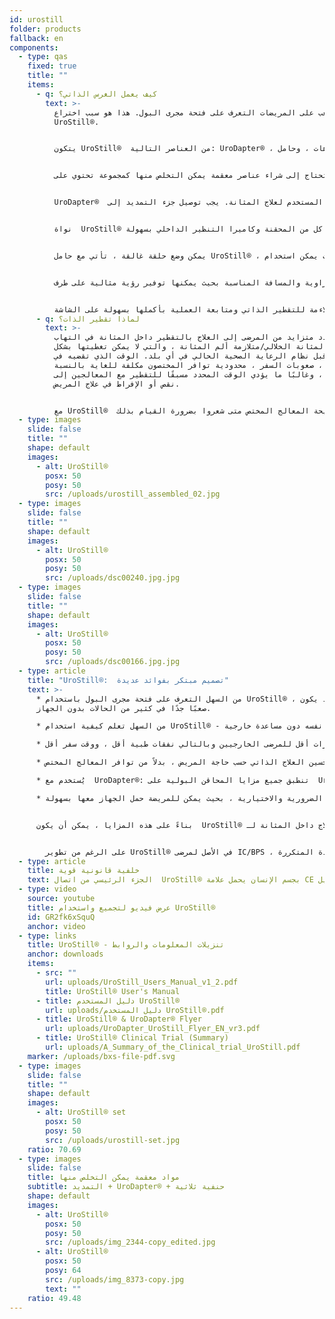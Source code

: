 ```yaml
---
id: urostill
folder: products
fallback: en
components:
  - type: qas
    fixed: true
    title: ""
    items:
      - q: كيف يعمل الغرس الذاتي؟
        text: >-
          من الصعب على المريضات التعرف على فتحة مجرى البول. هذا هو سبب اختراع
          UroStill®.


          يتكون UroStill®  من العناصر التالية: UroDapter® ، ملحق التمديد ، الغلق ثلاثي الاتجاهات ، وحامل UroStill®  (للحقن سعة 50 مل). أجزائه الاختيارية هي الكاميرا و الكمبيوتر اللوحي وحامل الكمبيوتر اللوحي. يمكنك شراؤها ، أو يمكنك شراؤها بنفسك في مكان آخر.


          لكل عملية تقطير ، ستحتاج إلى شراء عناصر معقمة يمكن التخلص منها كمجموعة تحتوي على UroDapter® ، وملحق التمديد وضغط ثلاثي.


          UroDapter®  هو الجزء الوحيد الذي يدخل طرفه فتحة مجرى البول لتوصيل المحلول المستخدم لعلاج المثانة. يجب توصيل جزء التمديد إلى  UroDapter® والغلق ثلاثي الاتجاهات بالامتداد والمحاقن. ينقل هذان العنصران المحلول من المحقنة إلى UroDapter®.​


          نواة  UroStill® هو حامل بلاستيكي (غير القابل للتبديل) ، والذي يحمل كل من المحقنة وكاميرا التنظير الداخلي بسهولة.


          يمكن وضع حلقة غالقة ، تأتي مع حامل UroStill® ، يمكن وضعها في الحامل ، بحيث يمكن استخدام UroStill® مع محاقن 20 مل أيضًا. (لم يتم تضمين حقنة الدواء).


          يتم تثبيت كاميرا التنظير الداخلي بالزاوية والمسافة المناسبة بحيث يمكنها توفير رؤية مثالية على طرف UroDapter® وفتحة مجرى البول. (يمكن للكاميرا أن تضيء الفتحة لأنها تحتوي على مصابيح LED مدمجة).  يمكن رؤية صورة الكاميرا على أي هاتف ذكي متوافق أو كمبيوتر لوحي أو كمبيوتر شخصي وما إلى ذلك. يمكن وضع الأجهزة الصغيرة مثل الهواتف أو الأجهزة اللوحية على حامل. الكاميرا (6LED و micro USB و 7 مم  (CA00523الحامل والجهاز الذكي توصيتنا: (Huawei Media Pad T3 8.0 16GB) اختياري.


          يمكن للمريض العثور على الوضعية الأكثر ملاءمة للتقطير الذاتي ومتابعة العملية بأكملها بسهولة على الشاشة.
      - q: لماذا تقطير الذات؟
        text: >-
          يحتاج عدد متزايد من المرضى إلى العلاج بالتقطير داخل المثانة في التهاب
          المثانة الخلالي/متلازمة ألم المثانة ، والتي لا يمكن تغطيتها بشكل
          كافٍ من قبل نظام الرعاية الصحية الحالي في أي بلد. الوقت الذي تقضيه في
          الزيارة ، صعوبات السفر ، محدودية توافر المختصون مكلفة للغاية بالنسبة
          للمرضى ، وغالبًا ما يؤدي الوقت المحدد مسبقًا للتقطير مع المعالجين إلى
          نقص أو الإفراط في علاج المريض.


          مع UroStill®  يمكن للمرضى علاج أنفسهم في إطار نصيحة المعالج المختص متى شعروا بضرورة القيام بذلك.
  - type: images
    slide: false
    title: ""
    shape: default
    images:
      - alt: UroStill®
        posx: 50
        posy: 50
        src: /uploads/urostill_assembled_02.jpg
  - type: images
    slide: false
    title: ""
    shape: default
    images:
      - alt: UroStill®
        posx: 50
        posy: 50
        src: /uploads/dsc00240.jpg.jpg
  - type: images
    slide: false
    title: ""
    shape: default
    images:
      - alt: UroStill®
        posx: 50
        posy: 50
        src: /uploads/dsc00166.jpg.jpg
  - type: article
    title: "UroStill®:  تصميم مبتكر بفوائد عديدة"
    text: >-
      * من السهل التعرف على فتحة مجرى البول باستخدام UroStill® ، والذي قد يكون
      صعبًا جدًا في كثير من الحالات بدون الجهاز.

      * من السهل تعلم كيفية استخدام UroStill® - بمجرد حدوث ذلك ، يمكن للمريض علاج نفسه دون مساعدة خارجية.

      * الاستخدام الذاتي يؤدي إلى زيارات أقل للمرضى الخارجيين وبالتالي نفقات طبية أقل ، ووقت سفر أقل.

      * يمكن تحسين العلاج الذاتي حسب حاجة المريض ، بدلاً من توافر المعالج المختص.

      * يُستخدم مع  UroDapter®: تنطبق جميع مزايا المحاقن البولية على  UroStill® أيضًا.

      * يأتي بحقيبة عملية لوضع جميع العناصر الضرورية والاختيارية ، بحيث يمكن للمريضة حمل الجهاز معها بسهولة.


      بناءً على هذه المزايا ، يمكن أن يكون  UroStill® هو مستقبل العلاج داخل المثانة لـ. IC/BPS


        على الرغم من تطوير UroStill® في الأصل لمرضى IC/BPS ، إلا أنه يمكن استخدامه لبعض الحالات الأخرى ، مثل التهاب المثانة الإشعاعي بعد السرطان وإلتهابات المسالك البولية الشديدة المتكررة.
  - type: article
    title: خلفية قانونية قوية
    text: الجزء الرئيسي من اتصال  UroStill® بجسم الإنسان يحمل علامة CE وتسجيل .FDA
  - type: video
    source: youtube
    title: عرض فيديو لتجميع واستخدام UroStill®
    id: GR2fk6xSquQ
    anchor: video
  - type: links
    title: UroStill® - تنزيلات المعلومات والروابط
    anchor: downloads
    items:
      - src: ""
        url: uploads/UroStill_Users_Manual_v1_2.pdf
        title: UroStill® User's Manual
      - title: دليل المستخدم UroStill®
        url: uploads/دليل المستخدم UroStill®.pdf
      - title: UroStill® & UroDapter® Flyer
        url: uploads/UroDapter_UroStill_Flyer_EN_vr3.pdf
      - title: UroStill® Clinical Trial (Summary)
        url: uploads/A_Summary_of_the_Clinical_trial_UroStill.pdf
    marker: /uploads/bxs-file-pdf.svg
  - type: images
    slide: false
    title: ""
    shape: default
    images:
      - alt: UroStill® set
        posx: 50
        posy: 50
        src: /uploads/urostill-set.jpg
    ratio: 70.69
  - type: images
    slide: false
    title: مواد معقمة يمكن التخلص منها
    subtitle: التمديد + UroDapter® + حنفية ثلاثية
    shape: default
    images:
      - alt: UroStill®
        posx: 50
        posy: 50
        src: /uploads/img_2344-copy_edited.jpg
      - alt: UroStill®
        posx: 50
        posy: 64
        src: /uploads/img_8373-copy.jpg
        text: ""
    ratio: 49.48
---
```

